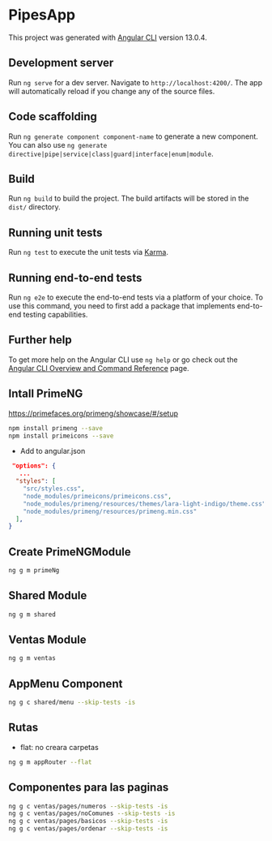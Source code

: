 # PipesApp

This project was generated with [Angular CLI](https://github.com/angular/angular-cli) version 13.0.4.

## Development server

Run `ng serve` for a dev server. Navigate to `http://localhost:4200/`. The app will automatically reload if you change any of the source files.

## Code scaffolding

Run `ng generate component component-name` to generate a new component. You can also use `ng generate directive|pipe|service|class|guard|interface|enum|module`.

## Build

Run `ng build` to build the project. The build artifacts will be stored in the `dist/` directory.

## Running unit tests

Run `ng test` to execute the unit tests via [Karma](https://karma-runner.github.io).

## Running end-to-end tests

Run `ng e2e` to execute the end-to-end tests via a platform of your choice. To use this command, you need to first add a package that implements end-to-end testing capabilities.

## Further help

To get more help on the Angular CLI use `ng help` or go check out the [Angular CLI Overview and Command Reference](https://angular.io/cli) page.

## Intall PrimeNG

https://primefaces.org/primeng/showcase/#/setup

```sh
npm install primeng --save
npm install primeicons --save
```

- Add to angular.json

```json
 "options": {
   ...
  "styles": [
    "src/styles.css",
    "node_modules/primeicons/primeicons.css",
    "node_modules/primeng/resources/themes/lara-light-indigo/theme.css",
    "node_modules/primeng/resources/primeng.min.css"
  ],
}
```

## Create PrimeNGModule

```sh
ng g m primeNg
```

## Shared Module

```sh
ng g m shared
```

## Ventas Module

```sh
ng g m ventas
```

## AppMenu Component

```sh
ng g c shared/menu --skip-tests -is
```

## Rutas

- flat: no creara carpetas

```sh
ng g m appRouter --flat
```

## Componentes para las paginas

```sh
ng g c ventas/pages/numeros --skip-tests -is
ng g c ventas/pages/noComunes --skip-tests -is
ng g c ventas/pages/basicos --skip-tests -is
ng g c ventas/pages/ordenar --skip-tests -is
```

